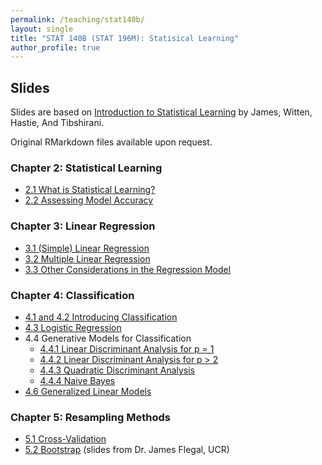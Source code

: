 ```yaml
---
permalink: /teaching/stat140b/
layout: single
title: "STAT 140B (STAT 196M): Statisical Learning"
author_profile: true
---
```


## Slides

Slides are based on [Introduction to Statistical Learning](https://www.statlearning.com/) by James, Witten, Hastie, And Tibshirani. 

Original RMarkdown files available upon request. 

### Chapter 2: Statistical Learning
- <a href="https://lgpperry.github.io/teaching/stat140b/slides/Slides_2_1.pdf">2.1 What is Statistical Learning?</a>
- <a href="https://lgpperry.github.io/teaching/stat140b/slides/Slides_2_2.pdf">2.2 Assessing Model Accuracy</a>

### Chapter 3: Linear Regression
- <a href="https://lgpperry.github.io/teaching/stat140b/slides/Slides_3_1.pdf">3.1 (Simple) Linear Regression</a>
- <a href="https://lgpperry.github.io/teaching/stat140b/slides/Slides_3_2.pdf">3.2 Multiple Linear Regression</a>
- <a href="https://lgpperry.github.io/teaching/stat140b/slides/Slides_3_3.pdf">3.3 Other Considerations in the Regression Model</a>

### Chapter 4: Classification
- <a href="https://lgpperry.github.io/teaching/stat140b/slides/Slides_4_1.pdf">4.1 and 4.2 Introducing Classification</a>
- <a href="https://lgpperry.github.io/teaching/stat140b/slides/Slides_4_3.pdf">4.3 Logistic Regression</a>
- 4.4 Generative Models for Classification
    - <a href="https://lgpperry.github.io/teaching/stat140b/slides/Slides_4_4_1.pdf">4.4.1 Linear Discriminant Analysis for p = 1</a>
    - <a href="https://lgpperry.github.io/teaching/stat140b/slides/Slides_4_4_2.pdf">4.4.2 Linear Discriminant Analysis for p > 2</a>
    - <a href="https://lgpperry.github.io/teaching/stat140b/slides/Slides_4_4_3.pdf">4.4.3 Quadratic Discriminant Analysis</a>
    - <a href="https://lgpperry.github.io/teaching/stat140b/slides/Slides_4_4_4.pdf">4.4.4 Naive Bayes</a>
- <a href="https://lgpperry.github.io/teaching/stat140b/slides/Slides_4_6.pdf">4.6 Generalized Linear Models</a>

### Chapter 5: Resampling Methods
- <a href="https://lgpperry.github.io/teaching/stat140b/slides/Slides_5_1.pdf">5.1 Cross-Validation</a>
- <a href="https://lgpperry.github.io/teaching/stat140b/slides/Slides_5_2.pdf">5.2 Bootstrap</a> (slides from Dr. James Flegal, UCR)
